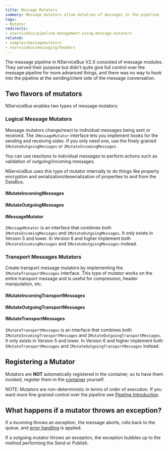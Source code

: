 ```yaml
---
title: Message Mutators
summary: Message mutators allow mutation of messages in the pipeline.
tags: 
- Mutator
redirects:
- nservicebus/pipeline-management-using-message-mutators
related:
- samples/messagemutators
- nservicebus/messaging/headers
---
```


The message pipeline in NServiceBus V2.X consisted of message modules. They served their purpose but didn't quite give full control over the message pipeline for more advanced things, and there was no way to hook into the pipeline at the sending/client side of the message conversation.


## Two flavors of mutators

NServiceBus enables two types of message mutators:


### Logical Message Mutators

Message mutators change/react to individual messages being sent or received. The `IMessageMutator` interface lets you implement hooks for the sending and receiving sides. If you only need one, use the finely grained `IMutateOutgoingMessages` or `IMutateIncomingMessages`.

You can use reactions to individual messages to perform actions such as validation of outgoing/incoming messages.

NServiceBus uses this type of mutator internally to do things like property encryption and serialization/deserialization of properties to and from the DataBus.


#### IMutateIncomingMessages

<!-- import IMutateIncomingMessages -->


#### IMutateOutgoingMessages

<!-- import IMutateOutgoingMessages -->


#### IMessageMutator

`IMessageMutator` is an interface that combines both `IMutateIncomingMessages` and `IMutateOutgoingMessages`. It only exists in Version 5 and lower. In Version 6 and higher implement both `IMutateIncomingMessages` and `IMutateOutgoingMessages` instead.


### Transport Messages Mutators

Create transport message mutators by implementing the `IMutateTransportMessages` interface. This type of mutator works on the entire transport message and is useful for compression, header manipulation, etc.


#### IMutateIncomingTransportMessages

<!-- import IMutateIncomingTransportMessages -->


#### IMutateOutgoingTransportMessages

<!-- import IMutateOutgoingTransportMessages -->


#### IMutateTransportMessages

`IMutateTransportMessages` is an interface that combines both `IMutateIncomingTransportMessages` and `IMutateOutgoingTransportMessages`.  It only exists in Version 5 and lower. In Version 6 and higher implement both `IMutateTransportMessages` and `IMutateOutgoingTransportMessages` instead.


## Registering a Mutator

Mutators are **NOT** automatically registered in the container, so to have them invoked, register them in the [container](/nservicebus/containers/) yourself.

<!-- import MutatorRegistration -->

NOTE: Mutators are non-deterministic in terms of order of execution. If you want more fine grained control over the pipeline see [Pipeline Introduction](/nservicebus/pipeline/customizing.md).


## What happens if a mutator throws an exception?

If a incoming throws an exception, the message aborts, rolls back to the queue, and [error handling](/nservicebus/errors/) is applied.

If a outgoing mutator throws an exception, the exception bubbles up to the method performing the Send or Publish.